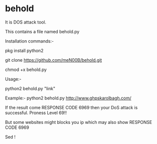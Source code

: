 # behold
It is DOS attack tool.

This contains a file named behold.py

Installation commands:-

pkg install python2

git clone https://github.com/meN00B/behold.git

chmod +x behold.py

Usage:- 

python2 behold.py "link"

Example:- python2 behold.py http://www.ghpskarolbagh.com/

If the result come RESPONSE CODE 6969 then your DoS attack is successful.
Proness Level 69!!

But some websites might blocks you ip which may also show RESPONSE CODE 6969

Sed !
